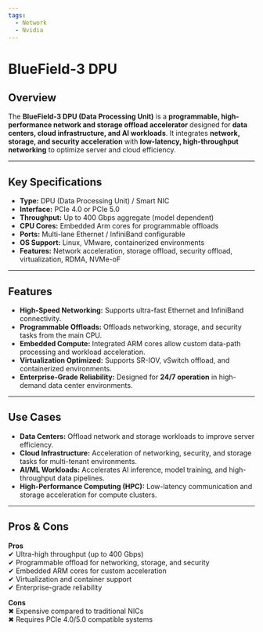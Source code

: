 ```yaml
---
tags:
  - Network
  - Nvidia
---
```


# BlueField-3 DPU

## Overview
The **BlueField-3 DPU (Data Processing Unit)** is a **programmable, high-performance network and storage offload accelerator** designed for **data centers, cloud infrastructure, and AI workloads**. It integrates **network, storage, and security acceleration** with **low-latency, high-throughput networking** to optimize server and cloud efficiency.

---

## Key Specifications

- **Type:** DPU (Data Processing Unit) / Smart NIC  
- **Interface:** PCIe 4.0 or PCIe 5.0  
- **Throughput:** Up to 400 Gbps aggregate (model dependent)  
- **CPU Cores:** Embedded Arm cores for programmable offloads  
- **Ports:** Multi-lane Ethernet / InfiniBand configurable  
- **OS Support:** Linux, VMware, containerized environments  
- **Features:** Network acceleration, storage offload, security offload, virtualization, RDMA, NVMe-oF  

---

## Features

- **High-Speed Networking:** Supports ultra-fast Ethernet and InfiniBand connectivity.  
- **Programmable Offloads:** Offloads networking, storage, and security tasks from the main CPU.  
- **Embedded Compute:** Integrated ARM cores allow custom data-path processing and workload acceleration.  
- **Virtualization Optimized:** Supports SR-IOV, vSwitch offload, and containerized environments.  
- **Enterprise-Grade Reliability:** Designed for **24/7 operation** in high-demand data center environments.  

---

## Use Cases

- **Data Centers:** Offload network and storage workloads to improve server efficiency.  
- **Cloud Infrastructure:** Acceleration of networking, security, and storage tasks for multi-tenant environments.  
- **AI/ML Workloads:** Accelerates AI inference, model training, and high-throughput data pipelines.  
- **High-Performance Computing (HPC):** Low-latency communication and storage acceleration for compute clusters.  

---

## Pros & Cons

**Pros**  
✔ Ultra-high throughput (up to 400 Gbps)  
✔ Programmable offload for networking, storage, and security  
✔ Embedded ARM cores for custom acceleration  
✔ Virtualization and container support  
✔ Enterprise-grade reliability  

**Cons**  
✖ Expensive compared to traditional NICs  
✖ Requires PCIe 4.0/5.0 compatible systems
